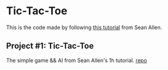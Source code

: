 # Tic-Tac-Toe

This is the code made by following [this tutorial](https://www.youtube.com/watch?v=MCLiPW2ns2w) from Sean Allen.

## Project #1: Tic-Tac-Toe
The simple game && AI from Sean Allen's 1h tutorial.
[repo](https://github.com/LeTarrask/Tic-Tac-Toe)